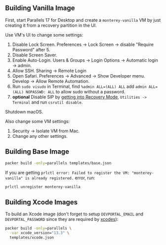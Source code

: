 ## Building Vanilla Image

First, start Parallels 17 for Desktop and create a `monterey-vanilla` VM by just creating it from a recovery partition in the UI.

Use VM's UI to change some settings:

1. Disable Lock Screen. Preferences -> Lock Screen -> disable "Require Password" after 5.
2. Disable Screen Saver.
3. Enable Auto-Login. Users & Groups -> Login Options -> Automatic login -> admin.
4. Allow SSH. Sharing -> Remote Login
5. Open Safari. Preferences -> Advanced -> Show Developer menu. Develop -> Allow Remote Automation.
6. Run `sudo visudo` in Terminal, find `%admin ALL=(ALL) ALL` add `admin ALL=(ALL) NOPASSWD: ALL` to allow sudo without a password.
7. **optional** Disable SIP by [getting into Recovery Mode](https://kb.parallels.com/cn/116526), `Utilities -> Terminal` and run `csrutil disable`.

Shutdown macOS.

Also change some VM settings:

1. Security -> Isolate VM from Mac.
2. Change any other settings.

## Building Base Image

```bash
packer build -only=parallels templates/base.json
```

If you are getting `prlctl error: Failed to register the VM: "monterey-vanilla" is already registered.` error, run:

```bash
prlctl unregister monterey-vanilla
```

## Building Xcode Images

To build an Xcode image (don't forget to setup `DEVPORTAL_EMAIL` and `DEVPORTAL_PASSWORD` since they are required by
[xcodes](https://github.com/RobotsAndPencils/xcodes#usage)):

```bash
packer build -only=parallels \
  -var xcode_version="13.3" \
  templates/xcode.json
```
